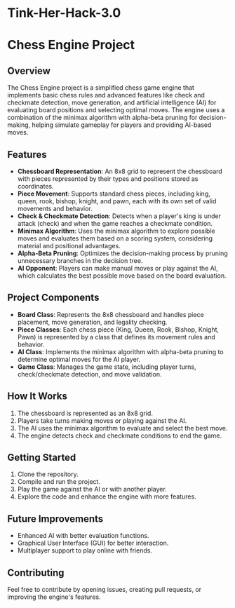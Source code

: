 # Tink-Her-Hack-3.0
# Chess Engine Project

## Overview

The Chess Engine project is a simplified chess game engine that implements basic chess rules and advanced features like check and checkmate detection, move generation, and artificial intelligence (AI) for evaluating board positions and selecting optimal moves. The engine uses a combination of the minimax algorithm with alpha-beta pruning for decision-making, helping simulate gameplay for players and providing AI-based moves.

## Features

- **Chessboard Representation**: An 8x8 grid to represent the chessboard with pieces represented by their types and positions stored as coordinates.
- **Piece Movement**: Supports standard chess pieces, including king, queen, rook, bishop, knight, and pawn, each with its own set of valid movements and behavior.
- **Check & Checkmate Detection**: Detects when a player's king is under attack (check) and when the game reaches a checkmate condition.
- **Minimax Algorithm**: Uses the minimax algorithm to explore possible moves and evaluates them based on a scoring system, considering material and positional advantages.
- **Alpha-Beta Pruning**: Optimizes the decision-making process by pruning unnecessary branches in the decision tree.
- **AI Opponent**: Players can make manual moves or play against the AI, which calculates the best possible move based on the board evaluation.

## Project Components

- **Board Class**: Represents the 8x8 chessboard and handles piece placement, move generation, and legality checking.
- **Piece Classes**: Each chess piece (King, Queen, Rook, Bishop, Knight, Pawn) is represented by a class that defines its movement rules and behavior.
- **AI Class**: Implements the minimax algorithm with alpha-beta pruning to determine optimal moves for the AI player.
- **Game Class**: Manages the game state, including player turns, check/checkmate detection, and move validation.

## How It Works

1. The chessboard is represented as an 8x8 grid.
2. Players take turns making moves or playing against the AI.
3. The AI uses the minimax algorithm to evaluate and select the best move.
4. The engine detects check and checkmate conditions to end the game.

## Getting Started

1. Clone the repository.
2. Compile and run the project.
3. Play the game against the AI or with another player.
4. Explore the code and enhance the engine with more features.

## Future Improvements

- Enhanced AI with better evaluation functions.
- Graphical User Interface (GUI) for better interaction.
- Multiplayer support to play online with friends.

## Contributing

Feel free to contribute by opening issues, creating pull requests, or improving the engine's features.
